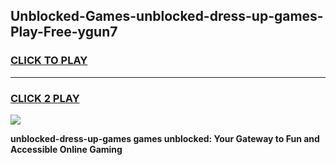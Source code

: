 
## Unblocked-Games-unblocked-dress-up-games-Play-Free-ygun7
<h3>
<a href="https://premium76.site?title=unblocked-dress-up-games&ref=23A">CLICK TO PLAY</a></h3>
<hr>

<h3>
<a href="https://premium76.site?title=unblocked-dress-up-games&ref=23A">CLICK 2 PLAY</a>
  
</h3>

<a href="https://premium76.site?title=unblocked-dress-up-games&ref=23A"><img src="https://clearcache.store/games.png"></a>


**unblocked-dress-up-games games unblocked: Your Gateway to Fun and Accessible Online Gaming**
